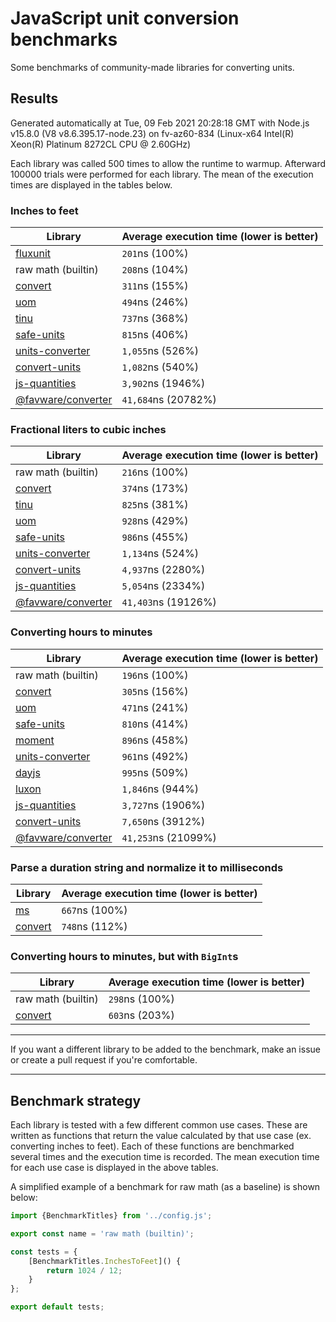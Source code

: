 # JavaScript unit conversion benchmarks

Some benchmarks of community-made libraries for converting units.

## Results

<!-- beginblock(results) -->

Generated automatically at Tue, 09 Feb 2021 20:28:18 GMT with Node.js v15.8.0 (V8 v8.6.395.17-node.23) on fv-az60-834 (Linux-x64 Intel(R) Xeon(R) Platinum 8272CL CPU @ 2.60GHz)

Each library was called 500 times to allow the runtime to warmup.
Afterward 100000 trials were performed for each library.
The mean of the execution times are displayed in the tables below.

### Inches to feet

| Library                                                            | Average execution time (lower is better) |
| ------------------------------------------------------------------ | ---------------------------------------- |
| [fluxunit](https://npmjs.com/package/fluxunit)                     | `201`ns (100%)                           |
| raw math (builtin)                                                 | `208`ns (104%)                           |
| [convert](https://npmjs.com/package/convert)                       | `311`ns (155%)                           |
| [uom](https://npmjs.com/package/uom)                               | `494`ns (246%)                           |
| [tinu](https://npmjs.com/package/tinu)                             | `737`ns (368%)                           |
| [safe-units](https://npmjs.com/package/safe-units)                 | `815`ns (406%)                           |
| [units-converter](https://npmjs.com/package/units-converter)       | `1,055`ns (526%)                         |
| [convert-units](https://npmjs.com/package/convert-units)           | `1,082`ns (540%)                         |
| [js-quantities](https://npmjs.com/package/js-quantities)           | `3,902`ns (1946%)                        |
| [@favware/converter](https://npmjs.com/package/@favware/converter) | `41,684`ns (20782%)                      |

### Fractional liters to cubic inches

| Library                                                            | Average execution time (lower is better) |
| ------------------------------------------------------------------ | ---------------------------------------- |
| raw math (builtin)                                                 | `216`ns (100%)                           |
| [convert](https://npmjs.com/package/convert)                       | `374`ns (173%)                           |
| [tinu](https://npmjs.com/package/tinu)                             | `825`ns (381%)                           |
| [uom](https://npmjs.com/package/uom)                               | `928`ns (429%)                           |
| [safe-units](https://npmjs.com/package/safe-units)                 | `986`ns (455%)                           |
| [units-converter](https://npmjs.com/package/units-converter)       | `1,134`ns (524%)                         |
| [convert-units](https://npmjs.com/package/convert-units)           | `4,937`ns (2280%)                        |
| [js-quantities](https://npmjs.com/package/js-quantities)           | `5,054`ns (2334%)                        |
| [@favware/converter](https://npmjs.com/package/@favware/converter) | `41,403`ns (19126%)                      |

### Converting hours to minutes

| Library                                                            | Average execution time (lower is better) |
| ------------------------------------------------------------------ | ---------------------------------------- |
| raw math (builtin)                                                 | `196`ns (100%)                           |
| [convert](https://npmjs.com/package/convert)                       | `305`ns (156%)                           |
| [uom](https://npmjs.com/package/uom)                               | `471`ns (241%)                           |
| [safe-units](https://npmjs.com/package/safe-units)                 | `810`ns (414%)                           |
| [moment](https://npmjs.com/package/moment)                         | `896`ns (458%)                           |
| [units-converter](https://npmjs.com/package/units-converter)       | `961`ns (492%)                           |
| [dayjs](https://npmjs.com/package/dayjs)                           | `995`ns (509%)                           |
| [luxon](https://npmjs.com/package/luxon)                           | `1,846`ns (944%)                         |
| [js-quantities](https://npmjs.com/package/js-quantities)           | `3,727`ns (1906%)                        |
| [convert-units](https://npmjs.com/package/convert-units)           | `7,650`ns (3912%)                        |
| [@favware/converter](https://npmjs.com/package/@favware/converter) | `41,253`ns (21099%)                      |

### Parse a duration string and normalize it to milliseconds

| Library                                      | Average execution time (lower is better) |
| -------------------------------------------- | ---------------------------------------- |
| [ms](https://npmjs.com/package/ms)           | `667`ns (100%)                           |
| [convert](https://npmjs.com/package/convert) | `748`ns (112%)                           |

### Converting hours to minutes, but with `BigInt`s

| Library                                      | Average execution time (lower is better) |
| -------------------------------------------- | ---------------------------------------- |
| raw math (builtin)                           | `298`ns (100%)                           |
| [convert](https://npmjs.com/package/convert) | `603`ns (203%)                           |

<!-- endblock(results) -->

---

If you want a different library to be added to the benchmark, make an issue or create a pull request if you're comfortable.

---

## Benchmark strategy

Each library is tested with a few different common use cases.
These are written as functions that return the value calculated by that use case (ex. converting inches to feet).
Each of these functions are benchmarked several times and the execution time is recorded.
The mean execution time for each use case is displayed in the above tables.

A simplified example of a benchmark for raw math (as a baseline) is shown below:

```js
import {BenchmarkTitles} from '../config.js';

export const name = 'raw math (builtin)';

const tests = {
	[BenchmarkTitles.InchesToFeet]() {
		return 1024 / 12;
	}
};

export default tests;
```
